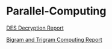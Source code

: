 # Parallel-Computing

<a href="https://github.com/manuelsap96/Parallel-Computing/blob/master/Des/Report/Relazione%20DES%20decryption%20Le%20Piane%20Sapia.pdf">DES Decryption Report</a>

<a href="https://github.com/manuelsap96/Parallel-Computing/blob/master/N-grams/Report/Relazione%20Bigrammi%20Trigrammi%20Le%20Piane%20Sapia.pdf">Bigram and Trigram Computing Report</a>
